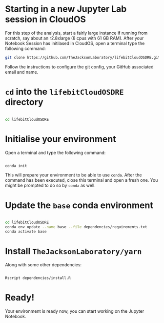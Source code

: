 # Starting in a new Jupyter Lab session in CloudOS
For this step of the analysis, start a fairly large instance if running from scratch, say about an r2.8xlarge (8 cpus with 61 GB RAM).
After your Notebook Session has initilased in CloudOS, open a terminal type the following command:

```bash
git clone https://github.com/TheJacksonLaboratory/lifebitCloudOSDRE.git
```

Follow the instructions to configure the git config, your GitHub associated email and name.

# `cd` into the `lifebitCloudOSDRE` directory

```bash

cd lifebitCloudOSDRE

```

# Initialise your environment

Open a terminal and type the following command:

```bash

conda init

```

This will prepare your environment to be able to use `conda`. After the command has been executed, close this terminal and open a fresh one.
You might be prompted to do so by `conda` as well.


# Update the `base` conda environment

```bash

cd lifebitCloudOSDRE
conda env update --name base --file dependencies/requirements.txt 
conda activate base

```

#  Install `TheJacksonLaboratory/yarn`

Along with some other dependencies:


```bash

Rscript dependencies/install.R 

```

# Ready!

Your environment is ready now, you can start working on the Jupyter Notebook.
